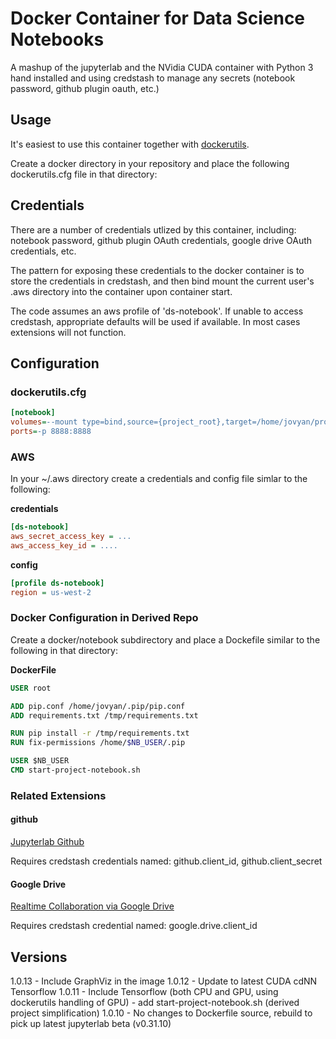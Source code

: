 # Docker Container for Data Science Notebooks

A mashup of the jupyterlab and the NVidia CUDA container
with Python 3 hand installed and using credstash to manage any secrets (notebook password,
github plugin oauth, etc.)

## Usage
It's easiest to use this container together with [dockerutils](https://pypi.python.org/pypi/dockerutils).

Create a docker directory in your repository and place the following dockerutils.cfg file in that directory:

## Credentials
There are a number of credentials utlized by this container, including: notebook password, github plugin OAuth 
credentials, google drive OAuth credentials, etc.

The pattern for exposing these credentials to the docker container is to store the
credentials in credstash, and then bind mount the current user's .aws directory into
the container upon container start.

The code assumes an aws profile of 'ds-notebook'. If unable to access credstash, 
appropriate defaults will be used if available. In most cases extensions will not
function.

## Configuration
### dockerutils.cfg
```ini
[notebook]
volumes=--mount type=bind,source={project_root},target=/home/jovyan/project -v /data:/data --mount type=bind,source=/Users/{user}/.aws,target=/home/jovyan/.aws
ports=-p 8888:8888
```

### AWS
In your ~/.aws directory create a credentials and config file simlar to the following:

**credentials**
```ini
[ds-notebook]
aws_secret_access_key = ...
aws_access_key_id = ....
```

**config**
```ini
[profile ds-notebook]
region = us-west-2
```

### Docker Configuration in Derived Repo
Create a docker/notebook subdirectory and place a Dockefile similar to the following in that directory:

**DockerFile**
```dockerfile
USER root

ADD pip.conf /home/jovyan/.pip/pip.conf
ADD requirements.txt /tmp/requirements.txt

RUN pip install -r /tmp/requirements.txt
RUN fix-permissions /home/$NB_USER/.pip

USER $NB_USER
CMD start-project-notebook.sh
```

### Related Extensions
#### github
[Jupyterlab Github](https://github.com/jupyterlab/jupyterlab-github)

Requires credstash credentials named: github.client_id, github.client_secret

#### Google Drive
[Realtime Collaboration via Google Drive](https://github.com/jupyterlab/jupyterlab-google-drive/blob/master/docs/advanced.md#Realtime-API)

Requires credstash credential named: google.drive.client_id

## Versions

1.0.13 - Include GraphViz in the image
1.0.12 - Update to latest CUDA cdNN Tensorflow
1.0.11 - Include Tensorflow (both CPU and GPU, using dockerutils handling of GPU)
        - add start-project-notebook.sh (derived project simplification)
1.0.10 - No changes to Dockerfile source, rebuild to pick up latest jupyterlab beta (v0.31.10)